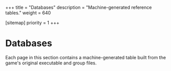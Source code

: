+++
title = "Databases"
description = "Machine-generated reference tables."
weight = 640

[sitemap]
priority = 1
+++

# Databases

Each page in this section contains a machine-generated table built from the game's original executable and group files.
